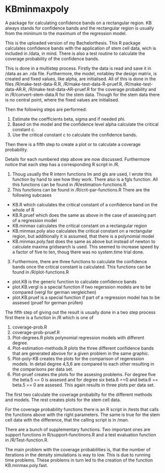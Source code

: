 # KBminmaxpoly
A package for calculating confidence bands on a rectangular region. KB always stands for confidence bands and the rectangular region is usually from the minimum to the maximum of the regression model.

This is the uploaded version of my Bachelorthesis. This R package calculates confidence bands with the application of stem cell data, wich is included in /data, in mind. There is also a test routine to calculate the coverage probability of the confidence bands.

This is done in a multistep process. Firstly the data is read and save it in /data as an .rda file. Furthermore, the model, notabley the design matrix, is created and fixed values, like alpha, are initialised.  All of this is done in the files /R/make-test-data-R.R, /R/make-test-data-R-pruef.R, /R/make-test-data-AR.R, /R/make-test-data-AR-pruef.R for the coverage probability and in /R/convert-stem-data.R for the stem data. Though for the stem data there is no central point, where the fixed values are initialised.

Then the following steps are performed:

1. Estimate the coefficients beta, sigma and if needed phi.
2. Based on the model and the confidence level alpha calculate the critical constant c.
3. Use the critical constant c to calculate the confidence bands.

Then there is a fifth step to create a plot or to calculate a coverage probability.

Details for each numbered step above are now discussed. Furthermore notice that each step has a corresponding R script in /R.

1. Thoug usually the R intern functions lm and gls are used, I wrote this function by hand to see how they work. There also is a fgls function. All this functions can be found in /R/estimation-functions.R.
2. This functions can be found in /R/crit-par-functions.R There are the following subcases
  * KB.R which calculates the critical constant of a confidence band on the whole of R
  * KB.R.pruef which does the same as above in the case of assesing part of a regression model
  * KB.minmax calculates the critical constant on a rectangular region
  * KB.minmax.poly also calculates the critical constant on a rectangular region, but additionally it is assumed, that there is a polynomial model
  * KB.minmax.poly.fast does the same as above but instead of newton to calculate maxima gridsearch is used. This seemed to increase speed by a factor of five to ten, thoug there was no system.time trial done.
3. Furthermore, there are three functions to calculate the confidence bands once the critical constant is calculated. This functions can be found in /R/plot-functions.R
  * plot.KB is the generic function to calculate confidence bands 
  * plot.KB.vergl is a special function if two regerssion models are to be compared (vergl for german vergleichen)
  * plot.KB.pruef is a special function if part of a regression model has to be assesed (pruef for german prüfen)

The fifth step of giving out the result is usually done in a two step process first there is a function in /R which is one of 

1. coverage-prob.R
2. coverage-prob-pruef.R
3. Plot-degrees.R plots polynomial regression models with different degree.
4. Plot-estimation-methods.R plots the three different confidence bands that are generated abvove for a given problem in the same graphic.
5. Plot-poly-KB creates the plots for the comparison of regeression models. In detail degree 4,5,6 are compared to each other resulting in the comparisons per data set.
6. Plot-pruef creates the plots for the assesing problems. For degree five the beta.5 == 0 is assesed and for degree six beta.6 ==0 and beta.6 == beta.5 == 0 are assesed. This again results in three plots per data set.

The first two calculate the coverage probabilty for the different methods and models. The rest creates plots for the stem cell data. 

For the coverage probability functions there is an R script in /tests that calls the functions above with the right parameters. The same is true for the stem cell data with the difference, that the calling script is in /man.


There are a bunch of supplementary functions. Two important ones are support functions in R/support-functinons.R and a test evaluation function in /R/Test-function.R.


The main problem with the coverage probabilities is, that the number of iterations in the density simulations is way to low. This is due to running time problems. These problems in turn led to the creation of the function KB.minmax.poly.fast.
